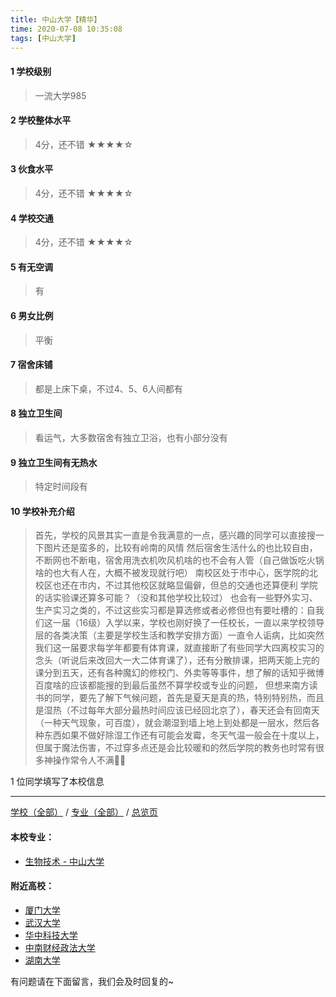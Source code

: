 ```yaml
---
title: 中山大学【精华】
time: 2020-07-08 10:35:08
tags: [中山大学]
---
```

#### 1 学校级别
> 一流大学985


#### 2 学校整体水平
> 4分，还不错
★★★★☆


#### 3 伙食水平
> 4分，还不错
★★★★☆


#### 4 学校交通
> 4分，还不错
★★★★☆



#### 5 有无空调
> 有


#### 6 男女比例
> 平衡


#### 7 宿舍床铺
> 都是上床下桌，不过4、5、6人间都有
 

#### 8 独立卫生间
> 看运气，大多数宿舍有独立卫浴，也有小部分没有


#### 9 独立卫生间有无热水
> 特定时间段有


#### 10 学校补充介绍
> 首先，学校的风景其实一直是令我满意的一点，感兴趣的同学可以直接搜一下图片还是蛮多的，比较有岭南的风情
然后宿舍生活什么的也比较自由，不断网也不断电，宿舍用洗衣机吹风机啥的也不会有人管（自己做饭吃火锅啥的也大有人在，大概不被发现就行吧）
南校区处于市中心，医学院的北校区也还在市内，不过其他校区就略显偏僻，但总的交通也还算便利
学院的话实验课还算多可能？（没和其他学校比较过）
也会有一些野外实习、生产实习之类的，不过这些实习都是算选修或者必修但也有要吐槽的：自我们这一届（16级）入学以来，学校也刚好换了一任校长，一直以来学校领导层的各类决策（主要是学校生活和教学安排方面）一直令人诟病，比如突然我们这一届要求每学年都要有体育课，就直接断了有些同学大四离校实习的念头（听说后来改回大一大二体育课了），还有分散排课，把两天能上完的课分到五天，还有各种魔幻的修校门、外卖等等事件，想了解的话知乎微博百度啥的应该都能搜的到最后虽然不算学校或专业的问题，
但想来南方读书的同学，要先了解下气候问题，首先是夏天是真的热，特别特别热，而且是湿热（不过每年大部分最热时间应该已经回北京了），春天还会有回南天（一种天气现象，可百度），就会潮湿到墙上地上到处都是一层水，然后各种东西如果不做好除湿工作还有可能会发霉，冬天气温一般会在十度以上，但属于魔法伤害，不过穿多点还是会比较暖和的然后学院的教务也时常有很多神操作常令人不满🙅‍♀️

1 位同学填写了本校信息
***
[学校（全部）](https://univgo.github.io/2020/07/08/3efa6bcca419) / [专业（全部）](https://univgo.github.io/2020/07/08/2d4c6d3552c2) / [总览页](https://univgo.github.io/2020/07/08/445daeb4fa00)
#### 本校专业：
- [生物技术 - 中山大学](https://univgo.github.io/2020/07/08/2e74c5267219)

#### 附近高校：
- [厦门大学](https://univgo.github.io/2020/07/08/1a7dbd456103)
- [武汉大学](https://univgo.github.io/2020/07/08/672d761ff68b) 
- [华中科技大学](https://univgo.github.io/2020/07/08/华中科技大学)
- [中南财经政法大学](https://univgo.github.io/2020/07/08/e0f7b3b28bab)
- [湖南大学](https://univgo.github.io/2020/07/08/f61b106a6848)


有问题请在下面留言，我们会及时回复的~
